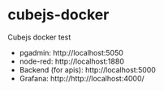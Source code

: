 # cubejs-docker

Cubejs docker test

- pgadmin: http://localhost:5050
- node-red: http://localhost:1880
- Backend (for apis): http://localhost:5000
- Grafana: http://http://localhost:4000/
